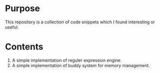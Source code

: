 Purpose
=======

This repository is a collection of code snippets which I found interesting or useful.

Contents
========

1. A simple implementation of reguler expression engine.
2. A simple implementation of buddy system for memory management.
